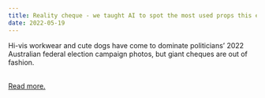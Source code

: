 ```yaml
---
title: Reality cheque - we taught AI to spot the most used props this election. Here’s what it found
date: 2022-05-19
---
```

<p>Hi-vis workwear and cute dogs have come to dominate politicians’ 2022 Australian federal election campaign photos, but giant cheques are out of fashion.</p><br>
<a href='https://www.theguardian.com/news/datablog/2022/may/19/reality-cheque-we-taught-ai-artificial-intelligence-to-spot-the-most-used-props-australian-federal-election-2022'>Read more.</a>